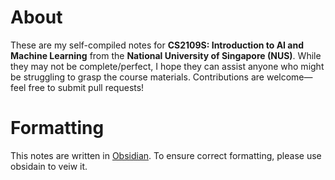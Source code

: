 # About
These are my self-compiled notes for **CS2109S: Introduction to AI and Machine Learning** from the **National University of Singapore (NUS)**. While they may not be complete/perfect, I hope they can assist anyone who might be struggling to grasp the course materials. Contributions are welcome—feel free to submit pull requests!
# Formatting
This notes are written in [Obsidian](https://obsidian.md/). To ensure correct formatting, please use obsidain to veiw it.
